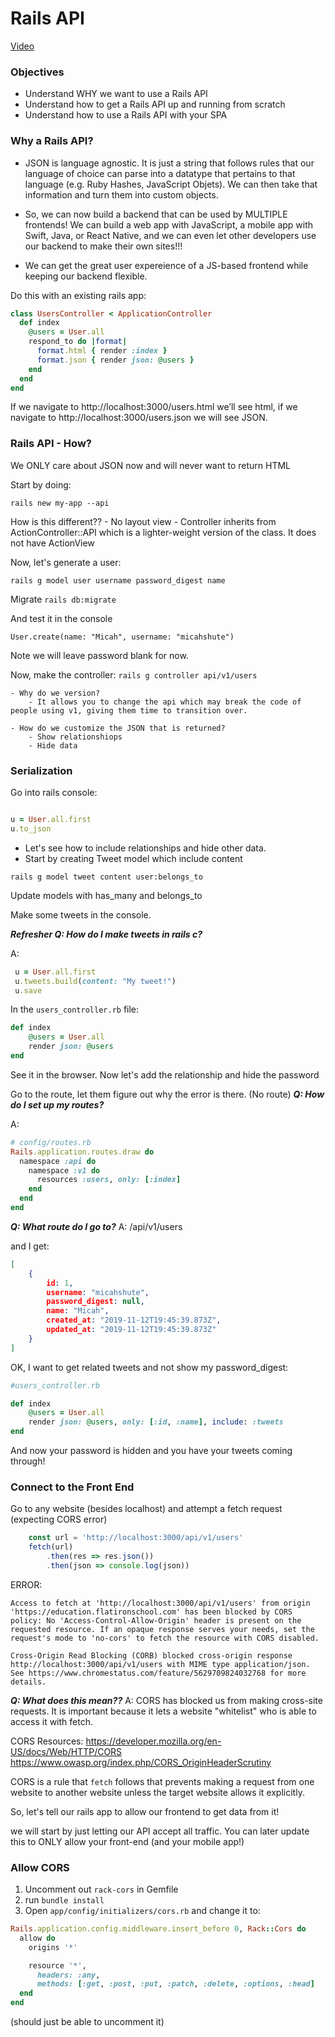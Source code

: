 # Rails API

[Video](https://youtu.be/FjEJ2LLkxHk)

### Objectives

- Understand WHY we want to use a Rails API
- Understand how to get a Rails API up and running from scratch
- Understand how to use a Rails API with your SPA


### Why a Rails API?

- JSON is language agnostic. It is just a string that follows rules that our language of choice can parse into a datatype that pertains to that language (e.g. Ruby Hashes, JavaScript Objets). We can then take that information and turn them into custom objects. 

- So, we can now build a backend that can be used by MULTIPLE frontends! We can build a web app with JavaScript, a mobile app with Swift, Java, or React Native, and we can even let other developers use our backend to make their own sites!!!

- We can get the great user expereience of a JS-based frontend while keeping our backend flexible.


Do this with an existing rails app:

```ruby
class UsersController < ApplicationController
  def index
    @users = User.all
    respond_to do |format|
      format.html { render :index }
      format.json { render json: @users }
    end
  end
end
```
If we navigate to http://localhost:3000/users.html we’ll see html, if we navigate to http://localhost:3000/users.json we will see JSON.



### Rails API - How?

We ONLY care about JSON now and will never want to return HTML

Start by doing:

`rails new my-app --api`

How is this different??
     - No layout view
     - Controller inherits from ActionController::API which is a lighter-weight version of the class. It does not have ActionView

Now, let's generate a user:

`rails g model user username password_digest name`

Migrate
`rails db:migrate`

And test it in the console

`User.create(name: "Micah", username: "micahshute")`

Note we will leave password blank for now.

Now, make the controller: 
`rails g controller api/v1/users`

    - Why do we version?
        - It allows you to change the api which may break the code of people using v1, giving them time to transition over.
    
    - How do we customize the JSON that is returned?
        - Show relationshiops
        - Hide data





### Serialization

Go into rails console:

```ruby

u = User.all.first
u.to_json

```

- Let's see how to include relationships and hide other data. 
- Start by creating Tweet model which include content

`rails g model tweet content user:belongs_to`

Update models with has_many and belongs_to

Make some tweets in the console. 

***Refresher Q: How do I make tweets in rails c?***

A: 
```ruby
 u = User.all.first
 u.tweets.build(content: "My tweet!")
 u.save
```

In the `users_controller.rb` file:

```ruby
def index
    @users = User.all
    render json: @users
end
```



See it in the browser. Now let's add the relationship and hide the password

Go to the route, let them figure out why the error is there. (No route)
***Q: How do I set up my routes?***

A:

```ruby
# config/routes.rb
Rails.application.routes.draw do
  namespace :api do
    namespace :v1 do
      resources :users, only: [:index]
    end
  end
end

```

***Q: What route do I go to?***
A: /api/v1/users

and I get: 
```json
[
    {
        id: 1,
        username: "micahshute",
        password_digest: null,
        name: "Micah",
        created_at: "2019-11-12T19:45:39.873Z",
        updated_at: "2019-11-12T19:45:39.873Z"
    }
]
```

OK, I want to get related tweets and not show my password_digest:

```ruby
#users_controller.rb

def index
    @users = User.all
    render json: @users, only: [:id, :name], include: :tweets
end

```

And now your password is hidden and you have your tweets coming through!

### Connect to the Front End


Go to any website (besides localhost) and attempt a fetch request (expecting CORS error)

```js
    const url = 'http://localhost:3000/api/v1/users'
    fetch(url)
        .then(res => res.json())
        .then(json => console.log(json))
```

ERROR: 

```
Access to fetch at 'http://localhost:3000/api/v1/users' from origin 'https://education.flatironschool.com' has been blocked by CORS policy: No 'Access-Control-Allow-Origin' header is present on the requested resource. If an opaque response serves your needs, set the request's mode to 'no-cors' to fetch the resource with CORS disabled.

Cross-Origin Read Blocking (CORB) blocked cross-origin response http://localhost:3000/api/v1/users with MIME type application/json. See https://www.chromestatus.com/feature/5629709824032768 for more details.
```

***Q: What does this mean??***
A: CORS has blocked us from making cross-site requests. It is important because it lets a website "whitelist" who is able to access it with fetch. 

CORS Resources:
https://developer.mozilla.org/en-US/docs/Web/HTTP/CORS
https://www.owasp.org/index.php/CORS_OriginHeaderScrutiny

CORS is a rule that `fetch` follows that prevents making a request from one website to another website unless the target website allows it explicitly. 

So, let's tell our rails app to allow our frontend to get data from it!

we will start by just letting our API accept all traffic. You can later update this to ONLY allow your front-end (and your mobile app!)

### Allow CORS

1. Uncomment out `rack-cors` in Gemfile
2. run `bundle install`
3. Open `app/config/initializers/cors.rb` and change it to: 
```ruby
Rails.application.config.middleware.insert_before 0, Rack::Cors do
  allow do
    origins '*'

    resource '*',
      headers: :any,
      methods: [:get, :post, :put, :patch, :delete, :options, :head]
  end
end

```

(should just be able to uncomment it)
